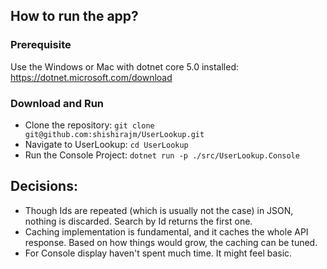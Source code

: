 ## How to run the app?
### Prerequisite
Use the Windows or Mac with dotnet core 5.0 installed: https://dotnet.microsoft.com/download

### Download and Run
* Clone the repository: `git clone git@github.com:shishirajm/UserLookup.git`
* Navigate to UserLookup: `cd UserLookup`
* Run the Console Project: `dotnet run -p ./src/UserLookup.Console`

## Decisions:
* Though Ids are repeated (which is usually not the case) in JSON, nothing is discarded. Search by Id returns the first one.
* Caching implementation is fundamental, and it caches the whole API response. Based on how things would grow, the caching can be tuned.
* For Console display haven't spent much time. It might feel basic.
